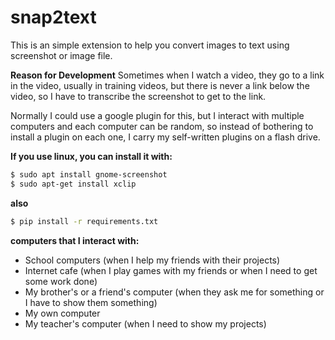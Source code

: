 # snap2text

This is an simple extension to help you convert images to text using screenshot or image file.

**Reason for Development**
Sometimes when I watch a video, they go to a link in the video, usually in training videos, but there is never a link below the video, so I have to transcribe the screenshot to get to the link.

Normally I could use a google plugin for this, but I interact with multiple computers and each computer can be random, so instead of bothering to install a plugin on each one, I carry my self-written plugins on a flash drive.


**If you use linux, you can install it with:**
```bash
$ sudo apt install gnome-screenshot
$ sudo apt-get install xclip
```

**also**
```bash
$ pip install -r requirements.txt
```


**computers that I interact with:**
- School computers (when I help my friends with their projects)
- Internet cafe (when I play games with my friends or when I need to get some work done)
- My brother's or a friend's computer (when they ask me for something or I have to show them something)
- My own computer
- My teacher's computer (when I need to show my projects)
